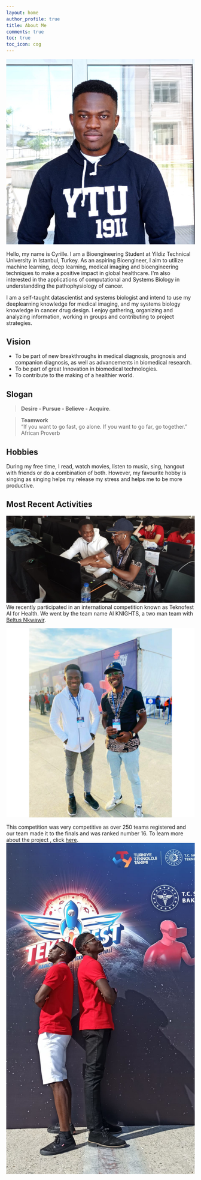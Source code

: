 ```yaml
---
layout: home
author_profile: true
title: About Me
comments: true
toc: true
toc_icon: cog
---
```


![image tooltip here](/images/1621764685815.jpg)

Hello, my name is Cyrille. I am a Bioengineering Student at Yildiz Technical University in Istanbul, Turkey. As an aspiring Bioengineer, I aim to utilize machine learning, deep learning, medical imaging and bioengineering techniques to make a positive impact in global healthcare. I'm also interested in the applications of computational and Systems Biology in understandding the pathophysiology of cancer.  

I am a self-taught datascientist and systems biologist and intend to use my deeplearning knowledge for medical imaging, and my systems biology knowledge in cancer drug design. I enjoy gathering, organizing and analyzing information, working in groups and contributing to project strategies.       

## Vision  
* To be part of new breakthroughs in medical diagnosis, prognosis and companion diagnosis, as well as advancements in biomedical research. 
* To be part of great Innovation in biomedical technologies.  
* To contribute to the making of a healthier world.    
  
## Slogan 
> <b>Desire - Pursue - Believe - Acquire</b>.  

> <b>Teamwork</b>  
>“If you want to go fast, go alone. If you want to go far, go together.”  African Proverb
  
## Hobbies  
During my free time, I read, watch movies, listen to music, sing, hangout with friends or do a combination of both. However, my favourite hobby is singing as singing helps my release my stress and helps me to be more productive.  

## Most Recent Activities   
![image tooltip here](/images/post2.jpeg)
We recently participated in an international competition known as Teknofest AI for Health. We went by the team name AI KNIGHTS, a two man team with [Beltus Nkwawir](https://www.linkedin.com/in/beltus/). 

![image tooltip here](/images/post3.jpeg)

This competition was very competitive as over 250 teams registered and our team made it to the finals and was ranked number 16. To learn more about the project , click [here](https://cyrillemesue.github.io/Projects/).     
![image tooltip here](/images/post1.jpeg)







